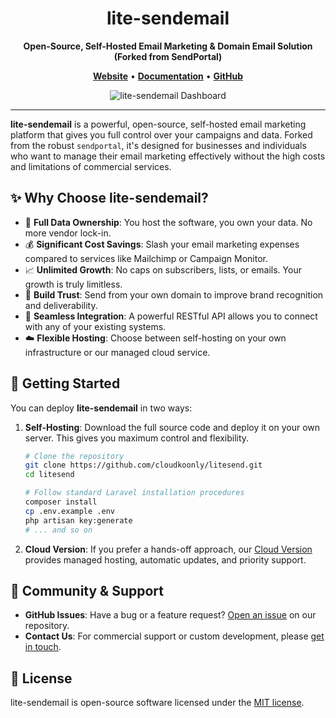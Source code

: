 <div align="center">

# lite-sendemail

**Open-Source, Self-Hosted Email Marketing & Domain Email Solution (Forked from SendPortal)**

</div>

<p align="center">
  <a href="https://www.cloudkoonly.com/product/sendportal"><strong>Website</strong></a> •
  <a href="https://document.cloudkoonly.com"><strong>Documentation</strong></a> •
  <a href="https://github.com/cloudkoonly/litesend"><strong>GitHub</strong></a>
</p>

<p align="center">
  <img src="https://file.cloudkoonly.com/data/cases/case-sendportal-banner-20250809-203546_2400.webp" alt="lite-sendemail Dashboard" />
</p>

---

**lite-sendemail** is a powerful, open-source, self-hosted email marketing platform that gives you full control over your campaigns and data. Forked from the robust `sendportal`, it's designed for businesses and individuals who want to manage their email marketing effectively without the high costs and limitations of commercial services.

## ✨ Why Choose lite-sendemail?

- 🔑 **Full Data Ownership**: You host the software, you own your data. No more vendor lock-in.
- 💰 **Significant Cost Savings**: Slash your email marketing expenses compared to services like Mailchimp or Campaign Monitor.
- 📈 **Unlimited Growth**: No caps on subscribers, lists, or emails. Your growth is truly limitless.
- 🚀 **Build Trust**: Send from your own domain to improve brand recognition and deliverability.
- 🔌 **Seamless Integration**: A powerful RESTful API allows you to connect with any of your existing systems.
- ☁️ **Flexible Hosting**: Choose between self-hosting on your own infrastructure or our managed cloud service.

## 🚀 Getting Started

You can deploy **lite-sendemail** in two ways:

1.  **Self-Hosting**: Download the full source code and deploy it on your own server. This gives you maximum control and flexibility.
    ```bash
    # Clone the repository
    git clone https://github.com/cloudkoonly/litesend.git
    cd litesend
    
    # Follow standard Laravel installation procedures
    composer install
    cp .env.example .env
    php artisan key:generate
    # ... and so on
    ```

2.  **Cloud Version**: If you prefer a hands-off approach, our [Cloud Version](https://www.cloudkoonly.com/product/sendportal) provides managed hosting, automatic updates, and priority support.

## 🤝 Community & Support

- **GitHub Issues**: Have a bug or a feature request? [Open an issue](https://github.com/cloudkoonly/litesend/issues) on our repository.
- **Contact Us**: For commercial support or custom development, please [get in touch](https://www.cloudkoonly.com/contact).

## 📄 License

lite-sendemail is open-source software licensed under the [MIT license](LICENSE).

